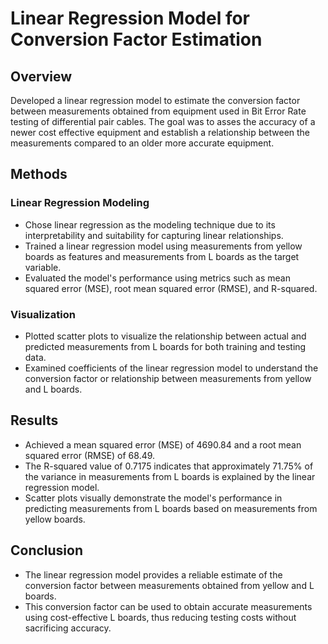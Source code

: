 # Linear Regression Model for Conversion Factor Estimation

## Overview
Developed a linear regression model to estimate the conversion factor between measurements obtained from equipment used in Bit Error Rate testing of differential pair cables. The goal was to asses the accuracy of a newer cost effective equipment and establish a relationship between the measurements compared to an older more accurate equipment.

## Methods

### Linear Regression Modeling
- Chose linear regression as the modeling technique due to its interpretability and suitability for capturing linear relationships.
- Trained a linear regression model using measurements from yellow boards as features and measurements from L boards as the target variable.
- Evaluated the model's performance using metrics such as mean squared error (MSE), root mean squared error (RMSE), and R-squared.

### Visualization
- Plotted scatter plots to visualize the relationship between actual and predicted measurements from L boards for both training and testing data.
- Examined coefficients of the linear regression model to understand the conversion factor or relationship between measurements from yellow and L boards.

## Results
- Achieved a mean squared error (MSE) of 4690.84 and a root mean squared error (RMSE) of 68.49.
- The R-squared value of 0.7175 indicates that approximately 71.75% of the variance in measurements from L boards is explained by the linear regression model.
- Scatter plots visually demonstrate the model's performance in predicting measurements from L boards based on measurements from yellow boards.

## Conclusion
- The linear regression model provides a reliable estimate of the conversion factor between measurements obtained from yellow and L boards.
- This conversion factor can be used to obtain accurate measurements using cost-effective L boards, thus reducing testing costs without sacrificing accuracy.